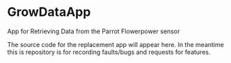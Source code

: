 # GrowDataApp
App for Retrieving Data from the Parrot Flowerpower sensor

The source code for the replacement app will appear here.  In the meantime this is repository is for recording faults/bugs and requests for features.
